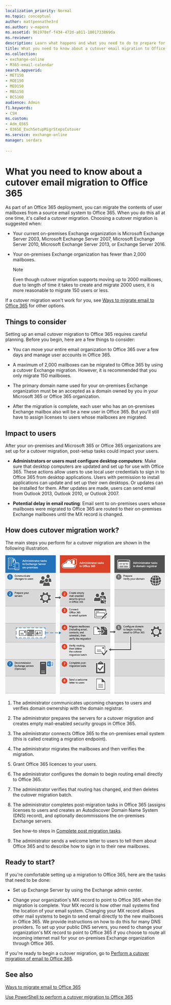 ```yaml
---
localization_priority: Normal
ms.topic: conceptual
author: mattpennathe3rd
ms.author: v-mapenn
ms.assetid: 961978ef-f434-472d-a811-1801733869da
ms.reviewer: 
description: Learn what happens and what you need to do to prepare for a cutover migration to Office 365.
title: What you need to know about a cutover email migration to Office 365
ms.collection: 
- exchange-online
- M365-email-calendar
search.appverid:
- MET150
- MOE150
- MED150
- MBS150
- BCS160
audience: Admin
f1.keywords:
- CSH
ms.custom: 
- Adm_O365
- O365E_ExchSetupMigrStepsCutover
ms.service: exchange-online
manager: serdars

---
```


# What you need to know about a cutover email migration to Office 365

As part of an Office 365 deployment, you can migrate the contents of user mailboxes from a source email system to Office 365. When you do this all at one time, it's called a cutover migration. Choosing a cutover migration is suggested when:

- Your current on-premises Exchange organization is Microsoft Exchange Server 2003, Microsoft Exchange Server 2007, Microsoft Exchange Server 2010, Microsoft Exchange Server 2013, or Exchange Server 2016.

- Your on-premises Exchange organization has fewer than 2,000 mailboxes.

    > [!NOTE]
    > Even though cutover migration supports moving up to 2000 mailboxes, due to length of time it takes to create and migrate 2000 users, it is more reasonable to migrate 150 users or less.

If a cutover migration won't work for you, see [Ways to migrate email to Office 365](mailbox-migration.md) for other options.

## Things to consider
<a name="THingstoconsider"> </a>

Setting up an email cutover migration to Office 365 requires careful planning. Before you begin, here are a few things to consider:

- You can move your entire email organization to Office 365 over a few days and manage user accounts in Office 365.

- A maximum of 2,000 mailboxes can be migrated to Office 365 by using a cutover Exchange migration. However, it is recommended that you only migrate 150 mailboxes.

- The primary domain name used for your on-premises Exchange organization must be an accepted as a domain owned by you in your Microsoft 365 or Office 365 organization.

- After the migration is complete, each user who has an on-premises Exchange mailbox also will be a new user in Office 365. But you'll still have to assign licenses to users whose mailboxes are migrated.

## Impact to users
<a name="Impacttousers"> </a>

After your on-premises and Microsoft 365 or Office 365 organizations are set up for a cutover migration, post-setup tasks could impact your users.

- **Administrators or users must configure desktop computers**: Make sure that desktop computers are updated and set up for use with Office 365. These actions allow users to use local user credentials to sign in to Office 365 from desktop applications. Users with permission to install applications can update and set up their own desktops. Or updates can be installed for them. After updates are made, users can send email from Outlook 2013, Outlook 2010, or Outlook 2007.

- **Potential delay in email routing**: Email sent to on-premises users whose mailboxes were migrated to Office 365 are routed to their on-premises Exchange mailboxes until the MX record is changed.

## How does cutover migration work?
<a name="howdoesitwork"> </a>

The main steps you perform for a cutover migration are shown in the following illustration.

![Process for performing a cutover email migration to Office 365](media/a607954b-1ab6-40e6-becc-d61ad5a35d69.png)

1. The administrator communicates upcoming changes to users and verifies domain ownership with the domain registrar.

2. The administrator prepares the servers for a cutover migration and creates empty mail-enabled security groups in Office 365.

3. The administrator connects Office 365 to the on-premises email system (this is called creating a migration endpoint).

4. The administrator migrates the mailboxes and then verifies the migration.

5. Grant Office 365 licences to your users.

6. The administrator configures the domain to begin routing email directly to Office 365.

7. The administrator verifies that routing has changed, and then deletes the cutover migration batch.

8. The administrator completes post-migration tasks in Office 365 (assigns licenses to users and creates an Autodiscover Domain Name System (DNS) record), and optionally decommissions the on-premises Exchange servers.

    See how-to steps in [Complete post migration tasks](cutover-migration-to-office-365.md#complete-post-migration-tasks).

9. The administrator sends a welcome letter to users to tell them about Office 365 and to describe how to sign in to their new mailboxes.

## Ready to start?
<a name="ReadyTOStart"> </a>

If you're comfortable setting up a migration to Office 365, here are the tasks that need to be done:

- Set up Exchange Server by using the Exchange admin center.

- Change your organization's MX record to point to Office 365 when the migration is complete. Your MX record is how other mail systems find the location of your email system. Changing your MX record allows other mail systems to begin to send email directly to the new mailboxes in Office 365. We provide instructions on how to do this for many DNS providers. To set up your public DNS servers, you need to change your organization's MX record to point to Office 365 if you choose to route all incoming internet mail for your on-premises Exchange organization through Office 365.

If you're ready to begin a cutover migration, go to [Perform a cutover migration of email to Office 365](cutover-migration-to-office-365.md).

## See also
<a name="ReadyTOStart"> </a>

[Ways to migrate email to Office 365](mailbox-migration.md)

[Use PowerShell to perform a cutover migration to Office 365](https://go.microsoft.com/fwlink/p/?LinkId=615253)

